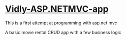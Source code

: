 # [Vidly-ASP.NETMVC-app](https://solomon40.github.io/Vidly-ASP.NETMVC-app/)

This is a first attempt at programming with asp.net mvc

A basic movie rental CRUD app with a few business logic

